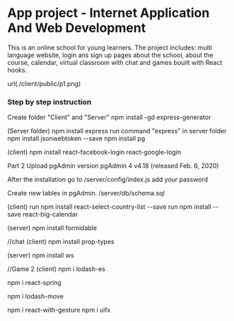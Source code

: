 <h1>App project - Internet Application And Web Development</h1>
This is an online school for young learners. The project includes: multi language website, login ans sign up pages about the school, about the course, calendar, virtual classroom with chat and games bouilt with React hooks.

url(./client/public/p1.png)


<h3>Step by step instruction</h3>

Create folder "Client" and "Server"
npm install -gd express-generator


(Server folder)
npm install express 
run command "express" in server folder
npm install jsonwebtoken --save 
npm install pg


(client)
npm install react-facebook-login react-google-login


Part 2
Upload pgAdmin
version pgAdmin 4 v4.18 (released Feb. 6, 2020)

After the installation go to /server/config/index.js
add your password

Create new tables in pgAdmin. /server/db/schema.sql

(client)
run npm install react-select-country-list --save
run npm install --save react-big-calendar

(server)
npm install formidable

//chat
(client)
npm install prop-types

(server)
npm install ws

//Game 2
(client)
npm i lodash-es

npm i react-spring

npm i lodash-move

npm i react-with-gesture
npm i uifx
